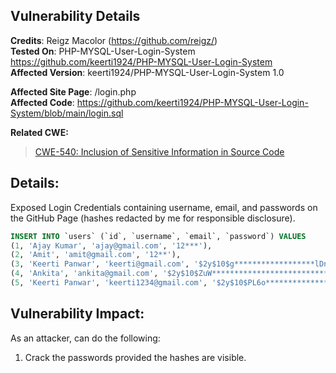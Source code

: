 ## Vulnerability Details

**Credits**: Reigz Macolor (https://github.com/reigz/)<br/>
**Tested On**: PHP-MYSQL-User-Login-System <https://github.com/keerti1924/PHP-MYSQL-User-Login-System><br/>
**Affected Version**: keerti1924/PHP-MYSQL-User-Login-System 1.0

**Affected Site Page**: /login.php<br/>
**Affected Code**: <https://github.com/keerti1924/PHP-MYSQL-User-Login-System/blob/main/login.sql> <br/>

**Related CWE:**
> [CWE-540: Inclusion of Sensitive Information in Source Code](https://cwe.mitre.org/data/definitions/540.html)

## **Details:**
Exposed Login Credentials containing username, email, and passwords on the GitHub Page (hashes redacted by me for responsible disclosure).

```SQL 
INSERT INTO `users` (`id`, `username`, `email`, `password`) VALUES
(1, 'Ajay Kumar', 'ajay@gmail.com', '12***'),
(2, 'Amit', 'amit@gmail.com', '12**'),
(3, 'Keerti Panwar', 'keerti@gmail.com', '$2y$10$g******************lDntZ7ZXDD*********'),
(4, 'Ankita', 'ankita@gmail.com', '$2y$10$ZuW****************************pyEyRhtK'),
(5, 'Keerti Panwar', 'keerti1234@gmail.com', '$2y$10$PL6o************************osRIWEh1H.0Zi');
```

## **Vulnerability Impact:**
As an attacker, can do the following:
1. Crack the passwords provided the hashes are visible.
